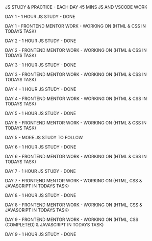 JS STUDY & PRACTICE - EACH DAY 45 MINS JS AND VSCODE WORK

DAY 1 - 1 HOUR JS STUDY - DONE

DAY 1 - FRONTEND MENTOR WORK - WORKING ON (HTML & CSS IN TODAYS TASK)

DAY 2 - 1 HOUR JS STUDY - DONE

DAY 2 - FRONTEND MENTOR WORK - WORKING ON (HTML & CSS IN TODAYS TASK)

DAY 3 - 1 HOUR JS STUDY - DONE

DAY 3 - FRONTEND MENTOR WORK - WORKING ON (HTML & CSS IN TODAYS TASK)

DAY 4 - 1 HOUR JS STUDY - DONE

DAY 4 - FRONTEND MENTOR WORK - WORKING ON (HTML & CSS IN TODAYS TASK)

DAY 5 - 1 HOUR JS STUDY - DONE

DAY 5 - FRONTEND MENTOR WORK - WORKING ON (HTML & CSS IN TODAYS TASK)

DAY 5 - MORE JS STUDY TO FOLLOW

DAY 6 - 1 HOUR JS STUDY - DONE

DAY 6 - FRONTEND MENTOR WORK - WORKING ON (HTML & CSS IN TODAYS TASK)

DAY 7 - 1 HOUR JS STUDY - DONE

DAY 7 - FRONTEND MENTOR WORK - WORKING ON (HTML, CSS & JAVASCRIPT IN TODAYS TASK)

DAY 8 - 1 HOUR JS STUDY - DONE

DAY 8 - FRONTEND MENTOR WORK - WORKING ON (HTML, CSS & JAVASCRIPT IN TODAYS TASK)

DAY 9 - FRONTEND MENTOR WORK - WORKING ON (HTML, CSS (COMPLETED) & JAVASCRIPT IN TODAYS TASK)

DAY 9 - 1 HOUR JS STUDY - DONE